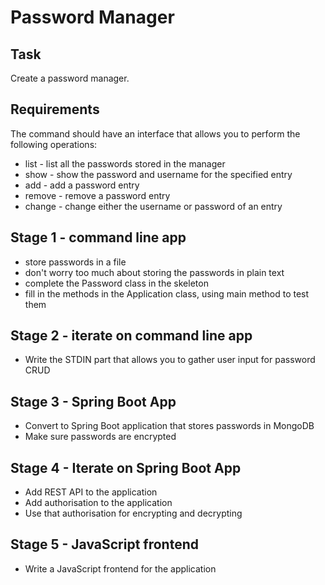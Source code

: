 # Password Manager

## Task

Create a password manager.

## Requirements

The command should have an interface that allows you to perform the following operations:
  * list   - list all the passwords stored in the manager
  * show   - show the password and username for the specified entry
  * add    - add a password entry
  * remove - remove a password entry
  * change - change either the username or password of an entry
  
## Stage 1 - command line app

  * store passwords in a file
  * don't worry too much about storing the passwords in plain text
  * complete the Password class in the skeleton
  * fill in the methods in the Application class, using main method to test them
  
## Stage 2 - iterate on command line app

  * Write the STDIN part that allows you to gather user input for password CRUD
  
## Stage 3 - Spring Boot App

  * Convert to Spring Boot application that stores passwords in MongoDB
  * Make sure passwords are encrypted
  
## Stage 4 - Iterate on Spring Boot App

  * Add REST API to the application
  * Add authorisation to the application
  * Use that authorisation for encrypting and decrypting
  
## Stage 5 - JavaScript frontend

  * Write a JavaScript frontend for the application
